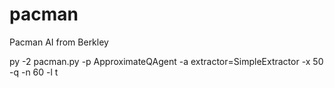 # pacman
Pacman AI from Berkley

py -2 pacman.py -p ApproximateQAgent -a extractor=SimpleExtractor -x 50 -q -n 60 -l t